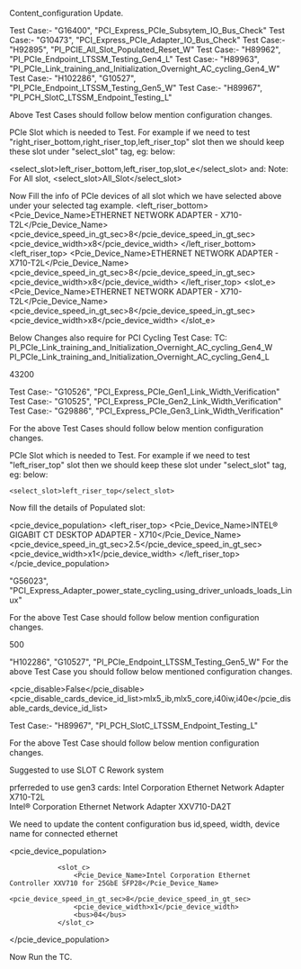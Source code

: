 Content_configuration Update.

Test Case:- "G16400", "PCI_Express_PCIe_Subsytem_IO_Bus_Check" 
Test Case:- "G10473", "PCI_Express_PCIe_Adapter_IO_Bus_Check"
Test Case:- "H92895", "PI_PCIE_All_Slot_Populated_Reset_W"
Test Case:- "H89962", "PI_PCIe_Endpoint_LTSSM_Testing_Gen4_L"
Test Case:- "H89963", "PI_PCIe_Link_training_and_Initialization_Overnight_AC_cycling_Gen4_W"
Test Case:- "H102286", "G10527", "PI_PCIe_Endpoint_LTSSM_Testing_Gen5_W"
Test Case:- "H89967", "PI_PCH_SlotC_LTSSM_Endpoint_Testing_L"

Above Test Cases should follow below mention configuration changes.

PCIe Slot which is needed to Test.
For example if we need to test "right_riser_bottom,right_riser_top,left_riser_top" slot then we should keep these slot under "select_slot" tag, eg: below: 

<select_slot>left_riser_bottom,left_riser_top,slot_e</select_slot>
and: 
Note: For All slot, <select_slot>All_Slot</select_slot>

Now Fill the info of PCIe devices of all slot which we have selected above under your selected tag example.
<left_riser_bottom>
      <Pcie_Device_Name>ETHERNET NETWORK ADAPTER - X710-T2L</Pcie_Device_Name>
      <pcie_device_speed_in_gt_sec>8</pcie_device_speed_in_gt_sec>
      <pcie_device_width>x8</pcie_device_width>
</left_riser_bottom>
<left_riser_top>
       <Pcie_Device_Name>ETHERNET NETWORK ADAPTER - X710-T2L</Pcie_Device_Name>
       <pcie_device_speed_in_gt_sec>8</pcie_device_speed_in_gt_sec>
       <pcie_device_width>x8</pcie_device_width>
</left_riser_top>
<slot_e>
       <Pcie_Device_Name>ETHERNET NETWORK ADAPTER - X710-T2L</Pcie_Device_Name>
       <pcie_device_speed_in_gt_sec>8</pcie_device_speed_in_gt_sec>
       <pcie_device_width>x8</pcie_device_width>
</slot_e>

Below Changes also require for PCI Cycling Test Case:
TC:
PI_PCIe_Link_training_and_Initialization_Overnight_AC_cycling_Gen4_W
PI_PCIe_Link_training_and_Initialization_Overnight_AC_cycling_Gen4_L

<pcie>
    <cycling_time>43200</cycling_time>
</pcie>


Test Case:- "G10526", "PCI_Express_PCIe_Gen1_Link_Width_Verification"
Test Case:- "G10525", "PCI_Express_PCIe_Gen2_Link_Width_Verification"
Test Case:- "G29886", "PCI_Express_PCIe_Gen3_Link_Width_Verification"

For the above Test Cases should follow below mention configuration changes.

PCIe Slot which is needed to Test.
For example if we need to test "left_riser_top" slot then we should keep these slot under "select_slot" tag, eg: below: 

    <select_slot>left_riser_top</select_slot>
Now fill the details of Populated slot:
<!-- All Slot -->
<pcie_device_population>
    <SPR>
        <left_riser_top>
            <Pcie_Device_Name>INTEL® GIGABIT CT DESKTOP ADAPTER - X710</Pcie_Device_Name>
            <pcie_device_speed_in_gt_sec>2.5</pcie_device_speed_in_gt_sec>
            <pcie_device_width>x1</pcie_device_width>
        </left_riser_top>
    </SPR>
</pcie_device_population>


"G56023", "PCI_Express_Adapter_power_state_cycling_using_driver_unloads_loads_Linux"

For the above Test Case should follow below mention configuration changes.

<pcie>
    <number_of_cycle_to_load_unload_driver>500</number_of_cycle_to_load_unload_driver>
</pcie>

"H102286", "G10527", "PI_PCIe_Endpoint_LTSSM_Testing_Gen5_W"
For the above Test Case you should follow below mentioned configuration changes.

<pcie_disable>False</pcie_disable>
<pcie_disable_cards_device_id_list>mlx5_ib,mlx5_core,i40iw,i40e</pcie_disable_cards_device_id_list>

Test Case:- "H89967", "PI_PCH_SlotC_LTSSM_Endpoint_Testing_L"

For the above Test Case should follow below mention configuration changes.

Suggested to use SLOT C Rework system

prferreded to use gen3 cards:
		Intel Corporation Ethernet Network Adapter X710-T2L   
		Intel® Corporation Ethernet Network Adapter XXV710-DA2T


We need to update the content configuration bus id,speed, width, device name for connected ethernet

<pcie_device_population>
            <SPR>
                
                <slot_c>
                    <Pcie_Device_Name>Intel Corporation Ethernet Controller XXV710 for 25GbE SFP28</Pcie_Device_Name>
                    <pcie_device_speed_in_gt_sec>8</pcie_device_speed_in_gt_sec>
                    <pcie_device_width>x1</pcie_device_width>
                    <bus>04</bus>
                </slot_c>
</pcie_device_population>
        
Now Run the TC.



